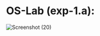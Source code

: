 # OS-Lab (exp-1.a):
![Screenshot (20)](https://github.com/user-attachments/assets/7c0a3462-437b-4c35-840a-887cb6720657)


